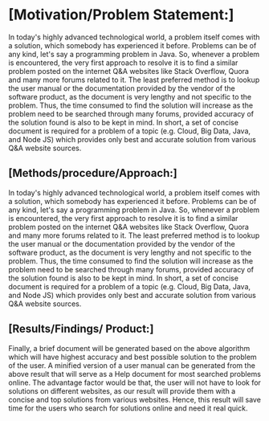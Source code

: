 # [Motivation/Problem Statement:]
In today's highly advanced technological world, a problem itself comes with a solution, which somebody has experienced it before. Problems can be of any kind, let's say a programming problem in Java. So, whenever a problem is encountered, the very first approach to resolve it is to find a similar problem posted on the internet Q&A websites like Stack Overflow, Quora and many more forums related to it. The least preferred method is to lookup the user manual or the documentation provided by the vendor of the software product, as the document is very lengthy and not specific to the problem. Thus, the time consumed to find the solution will increase as the problem need to be searched through many forums, provided accuracy of the solution found is also to be kept in mind. In short, a set of concise document is required for a problem of a topic (e.g. Cloud, Big Data, Java, and Node JS) which provides only best and accurate solution from various Q&A website sources.

## [Methods/procedure/Approach:]

In today's highly advanced technological world, a problem itself comes with a solution, which somebody has experienced it before. Problems can be of any kind, let's say a programming problem in Java. So, whenever a problem is encountered, the very first approach to resolve it is to find a similar problem posted on the internet Q&A websites like Stack Overflow, Quora and many more forums related to it. The least preferred method is to lookup the user manual or the documentation provided by the vendor of the software product, as the document is very lengthy and not specific to the problem. Thus, the time consumed to find the solution will increase as the problem need to be searched through many forums, provided accuracy of the solution found is also to be kept in mind. In short, a set of concise document is required for a problem of a topic (e.g. Cloud, Big Data, Java, and Node JS) which provides only best and accurate solution from various Q&A website sources.

## [Results/Findings/ Product:]

Finally, a brief document will be generated based on the above algorithm which will have highest accuracy and best possible solution to the problem of the user. A minified version of a user manual can be generated from the above result that will serve as a Help document for most searched problems online. The advantage factor would be that, the user will not have to look for solutions on different websites, as our result will provide them with a concise and top solutions from various websites. Hence, this result will save time for the users who search for solutions online and need it real quick.
